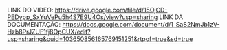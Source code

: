LINK DO VIDEO: https://drive.google.com/file/d/15OjCD-PEDypp_SxYuVePu5h4S7E9U4Os/view?usp=sharing
LINK DA DOCUMENTAÇÃO: https://docs.google.com/document/d/1_SaS2NmJb1zV-Hzb8PrJZUF1fj8OpCUX/edit?usp=sharing&ouid=103650856165769151251&rtpof=true&sd=true
